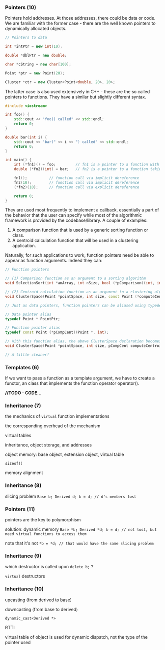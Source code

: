 ### Pointers (10)

Pointers hold addresses. At those addresses, there could be data or code. We are familiar with the former case - there are the well known pointers to dynamically allocated objects.

```c++
// Pointers to data

int *intPtr = new int(10);

double *dblPtr = new double;

char *cString = new char[100];

Point *ptr = new Point(20);

Cluster *ctr = new Cluster<Point<double, 20>, 20>;
```

The latter case is also used extensively in C++ - these are the so called pointers to functions. They have a similar but slightly different syntax.

```c++
#include <iostream>

int foo() {
    std::cout << "foo() called" << std::endl;
    return 0;
}

double bar(int i) {
    std::cout << "bar(" << i << ") called" << std::endl;
    return 0;
}

int main() {
    int (*fn1)() = foo;         // fn1 is a pointer to a function with no raguments and returning int
    double (*fn2)(int) = bar;   // fn2 is a pointer to a function taking an int and returning a double

    fn1();          // function call via implicit dereference
    fn2(10);        // function call via implicit dereference
    (*fn2)(10);     // function call via explicit dereference

    return 0;
}
```

They are used most frequently to implement a callback, essentially a part of the behavior that the user can specify while most of the algorithmic framework is provided by the codebase/library. A couple of examples:

  1. A comparison function that is used by a generic sorting function or class.
  2. A centroid calculation function that will be used in a clustering application.

Naturally, for such applications to work, function pointers need be able to appear as function arguments. Indeed they can:

```c++
// Function pointers

// (1) Comparison function as an argument to a sorting algorithm
void SelectionSort(int *anArray, int nSize, bool (*pComparison)(int, int));

// (2) Centroid calculation function as an argument to a clustering algorithm
void ClusterSpace(Point *pointSpace, int size, const Point (*computeCentroid)(Point *, int));

// Just as data pointers, function pointers can be aliased using typedef

// Data pointer alias
typedef Point * PointPtr;

// Function pointer alias
typedef const Point (*pCompCent)(Point *, int);

// With this function alias, the above ClusterSpace declaration becomes
void ClusterSpace(Point *pointSpace, int size, pCompCent computeCentroid);

// A little cleaner!
```

### Templates (6)

If we want to pass a function as a template argument, we have to create a functor, an class that implements the function operator operator().

**//TODO - CODE...**

### Inheritance (7)

the mechanics of `virtual` function implementations

the corresponding overhead of the mechanism 

virtual tables

inheritance, object storage, and addresses

object memory: base object, extension object, virtual table

`sizeof()`

memory alignment

### Inheritance (8)

slicing problem `Base b; Derived d; b = d; // d's members lost`

### Pointers (11)

pointers are the key to polymorphism

solution: dynamic memory `Base *b; Derived *d; b = d; // not lost, but need virtual functions to access them`

note that it's not `*b = *d; // that would have the same slicing problem`

### Inheritance (9)

which destructor is called upon `delete b;` ?

`virtual` destructors

### Inheritance (10)

upcasting (from derived to base)

downcasting (from base to derived)

`dynamic_cast<Derived *>`

RTTI

virtual table of object is used for dynamic dispatch, not the type of the pointer used

